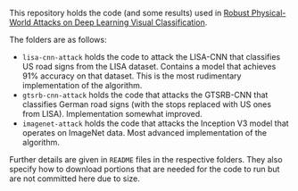 
This repository holds the code (and some results) used in [Robust Physical-World Attacks on Deep Learning Visual Classification](https://arxiv.org/abs/1707.08945).

The folders are as follows:

* `lisa-cnn-attack` holds the code to attack the LISA-CNN that classifies US road signs from the LISA dataset. Contains a model that achieves 91% accuracy on that dataset. This is the most rudimentary implementation of the algorithm.
* `gtsrb-cnn-attack` holds the code that attacks the GTSRB-CNN that classifies German road signs (with the stops replaced with US ones from LISA). Implementation somewhat improved.
* `imagenet-attack` holds the code that attacks the Inception V3 model that operates on ImageNet data. Most advanced implementation of the algorithm.

Further details are given in `README` files in the respective folders. They also specify how to download portions that are needed for the code to run but are not committed here due to size.
